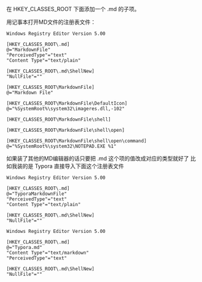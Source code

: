 在 HKEY_CLASSES_ROOT 下面添加一个 .md 的子项。

用记事本打开MD文件的注册表文件：

```shell
Windows Registry Editor Version 5.00

[HKEY_CLASSES_ROOT\.md]
@="MarkdownFile"
"PerceivedType"="text"
"Content Type"="text/plain"

[HKEY_CLASSES_ROOT\.md\ShellNew]
"NullFile"=""

[HKEY_CLASSES_ROOT\MarkdownFile]
@="Markdown File"

[HKEY_CLASSES_ROOT\MarkdownFile\DefaultIcon]
@="%SystemRoot%\system32\imageres.dll,-102"

[HKEY_CLASSES_ROOT\MarkdownFile\shell]

[HKEY_CLASSES_ROOT\MarkdownFile\shell\open]

[HKEY_CLASSES_ROOT\MarkdownFile\shell\open\command]
@="%SystemRoot%\system32\NOTEPAD.EXE %1"
```

如果装了其他的MD编辑器的话只要把 .md 这个项的值改成对应的类型就好了 比如我装的是 Typora 直接导入下面这个注册表文件

```shell
Windows Registry Editor Version 5.00

[HKEY_CLASSES_ROOT\.md]
@="TyporaMarkdownFile"
"PerceivedType"="text"
"Content Type"="text/plain"

[HKEY_CLASSES_ROOT\.md\ShellNew]
"NullFile"=""
```

```shell
Windows Registry Editor Version 5.00
 
[HKEY_CLASSES_ROOT\.md]
@="Typora.md"
"Content Type"="text/markdown"
"PerceivedType"="text"
 
[HKEY_CLASSES_ROOT\.md\ShellNew]
"NullFile"=""
```